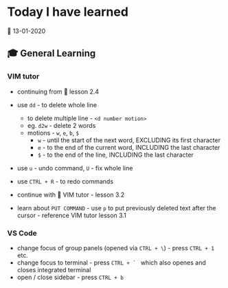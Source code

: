 # Today I have learned

:calendar: 13-01-2020

## :mortar_board: General Learning

### VIM tutor

- continuing from :book: lesson 2.4
- use `dd` - to delete whole line
  - to delete multiple line - `<d number motion>`
  - eg. `d2w` - delete 2 words
  - motions - `w`, `e`, `b`, `$`
    - `w` - until the start of the next word, EXCLUDING its first character
    - `e` - to the end of the current word, INCLUDING the last character
    - `$` - to the end of the line, INCLUDING the last character
- use `u` - undo command, `U` - fix whole line
- use `CTRL + R` - to redo commands

- continue with :book: VIM tutor - lesson 3.2
- learn about `PUT COMMAND` - use `p` to put previously deleted text after the cursor - reference VIM tutor lesson 3.1

### VS Code

- change focus of group panels (opened via `CTRL + \`) - press `CTRL + 1` etc.
- change focus to terminal - press ``CTRL + ` `` which also openes and closes integrated terminal
- open / close sidebar - press `CTRL + b`
